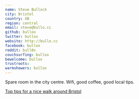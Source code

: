 ```yaml
---
name: Steve Bullock
city: Bristol
country: GB
region: central
email: steve@bullo.cc
github: bullox
twitter: bullox
website: http://bullo.cc
facebook: bullox
reddit: bull0x
couchsurfing: bullox
bewelcome: bullox
trustroots: 
warmshowers: bullox
---
```


Spare room in the city centre. Wifi, good coffee, good local tips.

[Top tips for a nice walk around Bristol](https://www.reddit.com/r/bristol/comments/2wl624/free_things_to_dodays_out_in_bristol/cosei63/)
